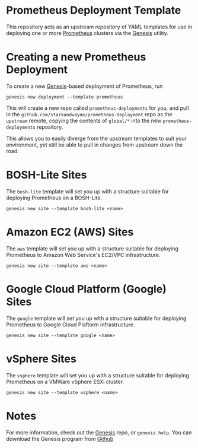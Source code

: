Prometheus Deployment Template
======================================

This repository acts as an upstream repository of YAML templates for use in deploying one or more [Prometheus][prometheus] clusters via the [Genesis][genesis] utility.

Creating a new Prometheus Deployment
======================================

To create a new [Genesis][genesis]-based deployment of Prometheus, run

```
genesis new deployment --template prometheus
```

This will create a new repo called `prometheus-deployments` for you, and pull in the `github.com/starkandwayne/prometheus-deployment` repo as the `upstream` remote, copying the contents of `global/*` into the new `prometheus-deployments` repository.

This allows you to easily diverge from the upstream templates to suit your environment, yet still be able to pull in changes from upstream down the road.

BOSH-Lite Sites
======================================

The `bosh-lite` template will set you up with a structure suitable for deploying Prometheus on a BOSH-Lite.

```
genesis new site --template bosh-lite <name>
```

Amazon EC2 (AWS) Sites
======================================

The `aws` template will set you up with a structure suitable for deploying Prometheus to Amazon Web Service's EC2/VPC infrastructure.

```
genesis new site --template aws <name>
```


Google Cloud Platform (Google) Sites
======================================

The `google` template will set you up with a structure suitable for deploying Prometheus to Google Cloud Plaftorm infrastructure.

```
genesis new site --template google <name>
```

vSphere Sites
======================================

The `vsphere` template will set you up with a structure suitable for deploying Prometheus on a VMWare vSphere ESXi cluster.

```
genesis new site --template vsphere <name>
```

Notes
======================================

For more information, check out the [Genesis][genesis] repo, or `genesis help`. You can download the Genesis program from [Github][genesis]

[genesis]: https://github.com/starkandwayne/genesis
[prometheus]: https://prometheus.io/

